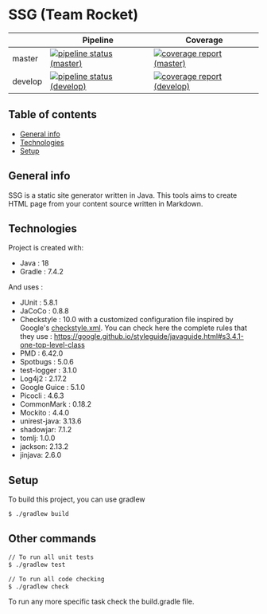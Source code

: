 # SSG (Team Rocket)

|         | Pipeline                                                                                                                                                                                                   | Coverage                                                                                                                                                                                                   |
|---------|------------------------------------------------------------------------------------------------------------------------------------------------------------------------------------------------------------|------------------------------------------------------------------------------------------------------------------------------------------------------------------------------------------------------------|
| master  | [![pipeline status (master)](https://gaufre.informatique.univ-paris-diderot.fr/meguenni/ssg/badges/master/pipeline.svg)](https://gaufre.informatique.univ-paris-diderot.fr/meguenni/ssg/commits/master)    | [![coverage report (master)](https://gaufre.informatique.univ-paris-diderot.fr/meguenni/ssg/badges/master/coverage.svg)](https://gaufre.informatique.univ-paris-diderot.fr/meguenni/ssg/commits/master)    |
| develop | [![pipeline status (develop)](https://gaufre.informatique.univ-paris-diderot.fr/meguenni/ssg/badges/develop/pipeline.svg)](https://gaufre.informatique.univ-paris-diderot.fr/meguenni/ssg/commits/develop) | [![coverage report (develop)](https://gaufre.informatique.univ-paris-diderot.fr/meguenni/ssg/badges/develop/coverage.svg)](https://gaufre.informatique.univ-paris-diderot.fr/meguenni/ssg/commits/develop) |

## Table of contents
* [General info](#general-info)
* [Technologies](#technologies)
* [Setup](#setup)

## General info
SSG is a static site generator written in Java.
This tools aims to create HTML page from your content source written in Markdown.

## Technologies
Project is created with:
* Java : 18
* Gradle : 7.4.2

And uses :
* JUnit : 5.8.1
* JaCoCo : 0.8.8
* Checkstyle : 10.0 with a customized configuration file inspired by Google's [checkstyle.xml](https://github.com/checkstyle/checkstyle/blob/master/src/main/resources/google_checks.xml). You can check here the complete rules that they use : https://google.github.io/styleguide/javaguide.html#s3.4.1-one-top-level-class
* PMD : 6.42.0
* Spotbugs : 5.0.6
* test-logger : 3.1.0
* Log4j2 : 2.17.2
* Google Guice : 5.1.0
* Picocli : 4.6.3
* CommonMark : 0.18.2
* Mockito : 4.4.0
* unirest-java: 3.13.6
* shadowjar: 7.1.2
* tomlj: 1.0.0
* jackson: 2.13.2
* jinjava: 2.6.0

## Setup
To build this project, you can use gradlew

```bash
$ ./gradlew build
```

## Other commands

```bash
// To run all unit tests
$ ./gradlew test

// To run all code checking
$ ./gradlew check 
```

To run any more specific task check the build.gradle file.
